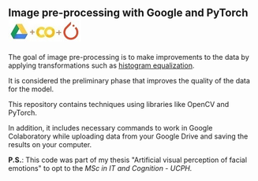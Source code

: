 ## Image pre-processing with Google and PyTorch ![img](Drive-Colab-PyTorch.jpg)

The goal of image pre-processing is to make improvements to the data by applying transformations such as [histogram equalization](https://en.wikipedia.org/wiki/Histogram_equalization).

It is considered the preliminary phase that improves the quality of the data for the model.

This repository contains techniques using libraries like OpenCV and PyTorch.

In addition, it includes necessary commands to work in Google Colaboratory while uploading data from your Google Drive and saving the results on your computer.

**P.S.**: This code was part of my thesis "Artificial visual perception of facial emotions" to opt to the *MSc in IT and Cognition - UCPH.*
